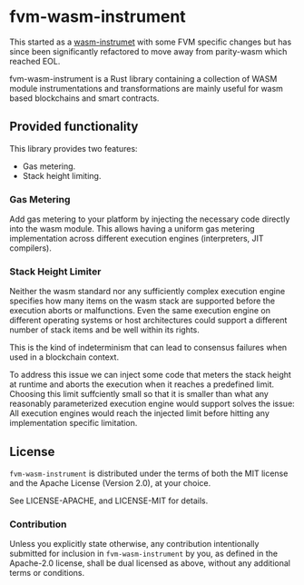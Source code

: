 # fvm-wasm-instrument

This started as a [wasm-instrumet](https://github.com/paritytech/wasm-instrument) with some FVM specific changes but has since been significantly refactored to move away from parity-wasm which reached EOL.

fvm-wasm-instrument is a Rust library containing a collection of WASM module instrumentations and
transformations are mainly useful for wasm based blockchains and smart contracts.

## Provided functionality

This library provides two features:

- Gas metering.
- Stack height limiting.

### Gas Metering

Add gas metering to your platform by injecting the necessary code directly into the wasm module. This allows having a uniform gas metering implementation across different execution engines (interpreters, JIT compilers).

### Stack Height Limiter

Neither the wasm standard nor any sufficiently complex execution engine specifies how many items on the wasm stack are supported before the execution aborts or malfunctions. Even the same execution engine on different operating systems or host architectures could support a different number of stack items and be well within its rights.

This is the kind of indeterminism that can lead to consensus failures when used in a blockchain context.

To address this issue we can inject some code that meters the stack height at runtime and aborts the execution when it reaches a predefined limit. Choosing this limit suffciently small so that it is smaller than what any reasonably parameterized execution engine would support solves the issue: All execution engines would reach the injected limit before hitting any implementation specific limitation.

## License

`fvm-wasm-instrument` is distributed under the terms of both the MIT license and the
Apache License (Version 2.0), at your choice.

See LICENSE-APACHE, and LICENSE-MIT for details.

### Contribution

Unless you explicitly state otherwise, any contribution intentionally submitted
for inclusion in `fvm-wasm-instrument` by you, as defined in the Apache-2.0 license, shall be
dual licensed as above, without any additional terms or conditions.
